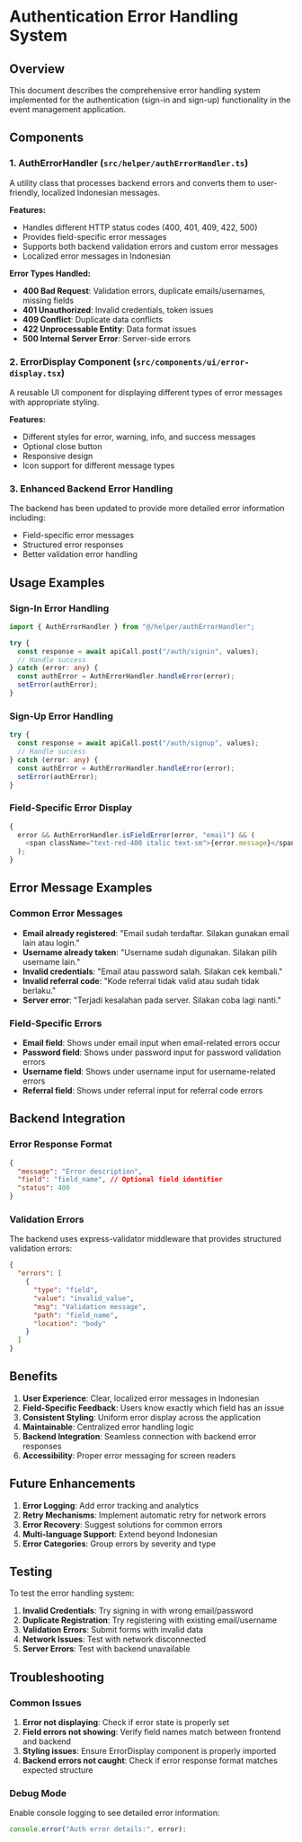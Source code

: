 # Authentication Error Handling System

## Overview

This document describes the comprehensive error handling system implemented for the authentication (sign-in and sign-up) functionality in the event management application.

## Components

### 1. AuthErrorHandler (`src/helper/authErrorHandler.ts`)

A utility class that processes backend errors and converts them to user-friendly, localized Indonesian messages.

**Features:**

- Handles different HTTP status codes (400, 401, 409, 422, 500)
- Provides field-specific error messages
- Supports both backend validation errors and custom error messages
- Localized error messages in Indonesian

**Error Types Handled:**

- **400 Bad Request**: Validation errors, duplicate emails/usernames, missing fields
- **401 Unauthorized**: Invalid credentials, token issues
- **409 Conflict**: Duplicate data conflicts
- **422 Unprocessable Entity**: Data format issues
- **500 Internal Server Error**: Server-side errors

### 2. ErrorDisplay Component (`src/components/ui/error-display.tsx`)

A reusable UI component for displaying different types of error messages with appropriate styling.

**Features:**

- Different styles for error, warning, info, and success messages
- Optional close button
- Responsive design
- Icon support for different message types

### 3. Enhanced Backend Error Handling

The backend has been updated to provide more detailed error information including:

- Field-specific error messages
- Structured error responses
- Better validation error handling

## Usage Examples

### Sign-In Error Handling

```typescript
import { AuthErrorHandler } from "@/helper/authErrorHandler";

try {
  const response = await apiCall.post("/auth/signin", values);
  // Handle success
} catch (error: any) {
  const authError = AuthErrorHandler.handleError(error);
  setError(authError);
}
```

### Sign-Up Error Handling

```typescript
try {
  const response = await apiCall.post("/auth/signup", values);
  // Handle success
} catch (error: any) {
  const authError = AuthErrorHandler.handleError(error);
  setError(authError);
}
```

### Field-Specific Error Display

```typescript
{
  error && AuthErrorHandler.isFieldError(error, "email") && (
    <span className="text-red-400 italic text-sm">{error.message}</span>
  );
}
```

## Error Message Examples

### Common Error Messages

- **Email already registered**: "Email sudah terdaftar. Silakan gunakan email lain atau login."
- **Username already taken**: "Username sudah digunakan. Silakan pilih username lain."
- **Invalid credentials**: "Email atau password salah. Silakan cek kembali."
- **Invalid referral code**: "Kode referral tidak valid atau sudah tidak berlaku."
- **Server error**: "Terjadi kesalahan pada server. Silakan coba lagi nanti."

### Field-Specific Errors

- **Email field**: Shows under email input when email-related errors occur
- **Password field**: Shows under password input for password validation errors
- **Username field**: Shows under username input for username-related errors
- **Referral field**: Shows under referral input for referral code errors

## Backend Integration

### Error Response Format

```json
{
  "message": "Error description",
  "field": "field_name", // Optional field identifier
  "status": 400
}
```

### Validation Errors

The backend uses express-validator middleware that provides structured validation errors:

```json
{
  "errors": [
    {
      "type": "field",
      "value": "invalid_value",
      "msg": "Validation message",
      "path": "field_name",
      "location": "body"
    }
  ]
}
```

## Benefits

1. **User Experience**: Clear, localized error messages in Indonesian
2. **Field-Specific Feedback**: Users know exactly which field has an issue
3. **Consistent Styling**: Uniform error display across the application
4. **Maintainable**: Centralized error handling logic
5. **Backend Integration**: Seamless connection with backend error responses
6. **Accessibility**: Proper error messaging for screen readers

## Future Enhancements

1. **Error Logging**: Add error tracking and analytics
2. **Retry Mechanisms**: Implement automatic retry for network errors
3. **Error Recovery**: Suggest solutions for common errors
4. **Multi-language Support**: Extend beyond Indonesian
5. **Error Categories**: Group errors by severity and type

## Testing

To test the error handling system:

1. **Invalid Credentials**: Try signing in with wrong email/password
2. **Duplicate Registration**: Try registering with existing email/username
3. **Validation Errors**: Submit forms with invalid data
4. **Network Issues**: Test with network disconnected
5. **Server Errors**: Test with backend unavailable

## Troubleshooting

### Common Issues

1. **Error not displaying**: Check if error state is properly set
2. **Field errors not showing**: Verify field names match between frontend and backend
3. **Styling issues**: Ensure ErrorDisplay component is properly imported
4. **Backend errors not caught**: Check if error response format matches expected structure

### Debug Mode

Enable console logging to see detailed error information:

```typescript
console.error("Auth error details:", error);
```
